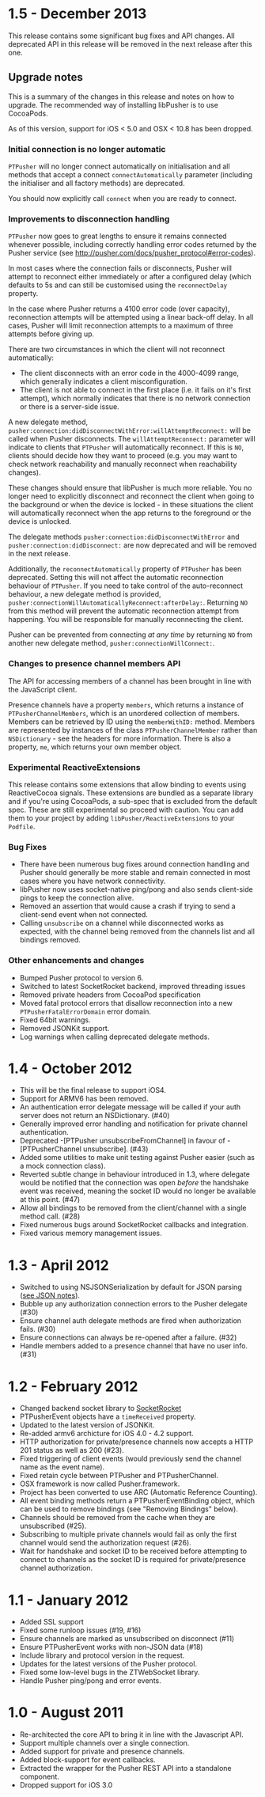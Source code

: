 # 1.5 - December 2013

This release contains some significant bug fixes and API changes. All deprecated API in this release will be removed in the next release after this one.

## Upgrade notes

This is a summary of the changes in this release and notes on how to upgrade. The recommended way of installing libPusher is to use CocoaPods.

As of this version, support for iOS < 5.0 and OSX < 10.8 has been dropped.

### Initial connection is no longer automatic

`PTPusher` will no longer connect automatically on initialisation and all methods that accept a connect `connectAutomatically` parameter (including the initialiser and all factory methods) are deprecated. 

You should now explicitly call `connect` when you are ready to connect.

### Improvements to disconnection handling

`PTPusher` now goes to great lengths to ensure it remains connected whenever possible, including correctly handling error codes returned by the Pusher service (see http://pusher.com/docs/pusher_protocol#error-codes). 

In most cases where the connection fails or disconnects, Pusher will attempt to reconnect either immediately or after a configured delay (which defaults to 5s and can still be customised using the `reconnectDelay` property. 

In the case where Pusher returns a 4100 error code (over capacity), reconnection attempts will be attempted using a linear back-off delay. In all cases, Pusher will limit reconnection attempts to a maximum of three attempts before giving up.

There are two circumstances in which the client will not reconnect automatically:

  * The client disconnects with an error code in the 4000-4099 range, which generally indicates a client misconfiguration.
  * The client is not able to connect in the first place (i.e. it fails on it's first attempt), which normally indicates that there is no network connection or there is a server-side issue.

A new delegate method, `pusher:connection:didDisconnectWithError:willAttemptReconnect:` will be called when Pusher disconnects. The `willAttemptReconnect:` parameter will indicate to clients that `PTPusher` will automatically reconnect. If this is `NO`, clients should decide how they want to proceed (e.g. you may want to check network reachability and manually reconnect when reachability changes).

These changes should ensure that libPusher is much more reliable. You no longer need to explicitly disconnect and reconnect the client when going to the background or when the device is locked - in these situations the client will automatically reconnect when the app returns to the foreground or the device is unlocked.

The delegate methods `pusher:connection:didDisconnectWithError` and `pusher:connection:didDisconnect:` are now deprecated and will be removed in the next release.

Additionally, the `reconnectAutomatically` property of `PTPusher` has been deprecated. Setting this will not affect the automatic reconnection behaviour of `PTPusher`. If you need to take control of the auto-reconnect behaviour, a new delegate method is provided, `pusher:connectionWillAutomaticallyReconnect:afterDelay:`. Returning `NO` from this method will prevent the automatic reconnection attempt from happening. You will be responsible for manually reconnecting the client.

Pusher can be prevented from connecting *at any time* by returning `NO` from another new delegate method, `pusher:connectionWillConnect:`.

### Changes to presence channel members API

The API for accessing members of a channel has been brought in line with the JavaScript client.

Presence channels have a property `members`, which returns a instance of `PTPusherChannelMembers`, which is an unordered collection of members. Members can be retrieved by ID using the `memberWithID:` method. Members are represented by instances of the class `PTPusherChannelMember` rather than `NSDictionary` - see the headers for more information. There is also a property, `me`, which returns your own member object.

### Experimental ReactiveExtensions

This release contains some extensions that allow binding to events using ReactiveCocoa signals. These extensions are bundled as a separate library and if you're using CocoaPods, a sub-spec that is excluded from the default spec. These are still experimental so proceed with caution. You can add them to your project by adding `libPusher/ReactiveExtensions` to your `Podfile`. 

### Bug Fixes

* There have been numerous bug fixes around connection handling and Pusher should generally be more stable and remain connected in most cases where you have network connectivity. 
* libPusher now uses socket-native ping/pong and also sends client-side pings to keep the connection alive.
* Removed an assertion that would cause a crash if trying to send a client-send event when not connected.
* Calling `unsubscribe` on a channel while disconnected works as expected, with the channel being removed from the channels list and all bindings removed.

### Other enhancements and changes

* Bumped Pusher protocol to version 6.
* Switched to latest SocketRocket backend, improved threading issues
* Removed private headers from CocoaPod specification
* Moved fatal protocol errors that disallow reconnection into a new `PTPusherFatalErrorDomain` error domain.
* Fixed 64bit warnings.
* Removed JSONKit support.
* Log warnings when calling deprecated delegate methods.

# 1.4 - October 2012

* This will be the final release to support iOS4.
* Support for ARMV6 has been removed.
* An authentication error delegate message will be called if your auth server does not return an NSDictionary. (#40)
* Generally improved error handling and notification for private channel authentication.
* Deprecated -[PTPusher unsubscribeFromChannel] in favour of -[PTPusherChannel unsubscribe]. (#43)
* Added some utilities to make unit testing against Pusher easier (such as a mock connection class).
* Reverted subtle change in behaviour introduced in 1.3, where delegate would be notified that the connection was open *before* the handshake event was received, meaning the socket ID would no longer be available at this point. (#47)
* Allow all bindings to be removed from the client/channel with a single method call. (#28)
* Fixed numerous bugs around SocketRocket callbacks and integration.
* Fixed various memory management issues.

# 1.3 - April 2012

* Switched to using NSJSONSerialization by default for JSON parsing ([see JSON notes](https://github.com/lukeredpath/libPusher/wiki/Adding-libPusher-to-your-project)).
* Bubble up any authorization connection errors to the Pusher delegate (#30)
* Ensure channel auth delegate methods are fired when authorization fails. (#30)
* Ensure connections can always be re-opened after a failure. (#32)
* Handle members added to a presence channel that have no user info. (#31)

# 1.2 - February 2012

* Changed backend socket library to [SocketRocket](http://github.com/square/SocketRocket)
* PTPusherEvent objects have a `timeReceived` property.
* Updated to the latest version of JSONKit.
* Re-added armv6 archicture for iOS 4.0 - 4.2 support.
* HTTP authorization for private/presence channels now accepts a HTTP 201 status as well as 200 (#23).
* Fixed triggering of client events (would previously send the channel name as the event name).
* Fixed retain cycle between PTPusher and PTPusherChannel.
* OSX framework is now called Pusher.framework.
* Project has been converted to use ARC (Automatic Reference Counting).
* All event binding methods return a PTPusherEventBinding object, which can be used to remove bindings (see "Removing Bindings" below).
* Channels should be removed from the cache when they are unsubscribed (#25).
* Subscribing to multiple private channels would fail as only the first channel would send the authorization request (#26).
* Wait for handshake and socket ID to be received before attempting to connect to channels as the socket ID is required for private/presence channel authorization.

# 1.1 - January 2012

* Added SSL support
* Fixed some runloop issues (#19, #16)
* Ensure channels are marked as unsubscribed on disconnect (#11)
* Ensure PTPusherEvent works with non-JSON data (#18)
* Include library and protocol version in the request.
* Updates for the latest versions of the Pusher protocol.
* Fixed some low-level bugs in the ZTWebSocket library.
* Handle Pusher ping/pong and error events.

# 1.0 - August 2011

* Re-architected the core API to bring it in line with the Javascript API.
* Support multiple channels over a single connection.
* Added support for private and presence channels.
* Added block-support for event callbacks.
* Extracted the wrapper for the Pusher REST API into a standalone component.
* Dropped support for iOS 3.0
